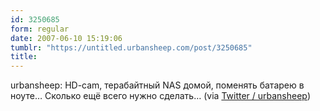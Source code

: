 ```yaml
---
id: 3250685
form: regular
date: 2007-06-10 15:19:06
tumblr: "https://untitled.urbansheep.com/post/3250685"
title:
---
```


<p>urbansheep: HD-cam, терабайтный NAS домой, поменять батарею в ноуте&hellip; Сколько ещё всего нужно сделать&hellip; (via <a href="http://twitter.com/urbansheep/statuses/98322852">Twitter / urbansheep</a>)</p>

